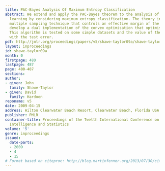 ```yaml
---
title: PAC-Bayes Analysis Of Maximum Entropy Classification
abstract: We extend and apply the PAC-Bayes theorem to the analysis of maximum entropy
  learning by considering maximum entropy classification. The theory introduces a
  multiple sampling technique that controls an effective margin of the bound. We further
  develop a dual implementation of the convex optimisation that optimises the bound.
  This algorithm is tested on some simple datasets and the value of the bound compared
  with the test error.
pdf: http://jmlr.org/proceedings/papers/v5/shawe-taylor09a/shawe-taylor09a.pdf
layout: inproceedings
id: shawe-taylor09a
month: 0
firstpage: 480
lastpage: 487
page: 480-487
sections: 
author:
- given: John
  family: Shawe-Taylor
- given: David
  family: Hardoon
reponame: v5
date: 2009-04-15
address: Hilton Clearwater Beach Resort, Clearwater Beach, Florida USA
publisher: PMLR
container-title: Proceedings of the Twelth International Conference on Artificial
  Intelligence and Statistics
volume: '5'
genre: inproceedings
issued:
  date-parts:
  - 2009
  - 4
  - 15
# Format based on citeproc: http://blog.martinfenner.org/2013/07/30/citeproc-yaml-for-bibliographies/
---
```

